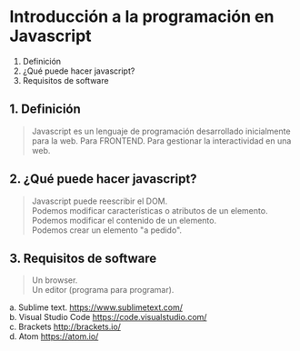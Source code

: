 # Introducción a la programación en Javascript

  1. Definición
  2. ¿Qué puede hacer javascript?
  3. Requisitos de software 

## 1. Definición

> Javascript es un lenguaje de programación desarrollado inicialmente para la web. Para FRONTEND. Para gestionar la interactividad en una web.    

## 2. ¿Qué puede hacer javascript?

> Javascript puede reescribir el DOM.  
> Podemos modificar características o atributos de un elemento. 
> Podemos modificar el contenido de un elemento.     
> Podemos crear un elemento "a pedido". 

## 3. Requisitos de software 

> Un browser.  
> Un editor (programa para programar).

  a. Sublime text. https://www.sublimetext.com/   
  b. Visual Studio Code https://code.visualstudio.com/  
  c. Brackets http://brackets.io/   
  d. Atom https://atom.io/ 

